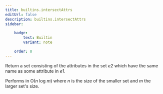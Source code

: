 ```yaml
---
title: builtins.intersectAttrs
editUrl: false
description: builtins.intersectAttrs
sidebar:

    badge:
        text: Builtin
        variant: note

    order: 0
---
```


Return a set consisting of the attributes in the set *e2* which have the
same name as some attribute in *e1*.

Performs in O(*n* log *m*) where *n* is the size of the smaller set and *m* the larger set's size.



